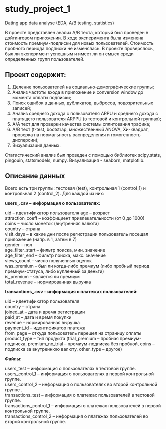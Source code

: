 # study_project_1
Dating app data analyse (EDA, A/B testing, statistics)

В проекте представлен анализ A/B теста, который был проведен в дэйтинговом приложении. В ходе эксперимента была изменена стоимость премиум-подписки для новых пользователей. Стоимость пробного периода подписки не изменялась. В проекте проверялось, был ли эксперимент успешным и имеет ли он смысл среди определенных групп пользователей.

## Проект содержит:  
1. Деление пользователей на социально-демографические группы;
2. Анализ частоты входа в приложение и conversion window до момента оплаты подписки;
3. Поиск ошибок в данных, дубликатов, выбросов, подозрительных записей;
4. Анализ среднего дохода с пользователя ARPU и среднего дохода с платящего пользователя ARPPU (в тестовой и контрольной группах);
5. А/А тест для проверки качества системы сплитования трафика;
6. А/В тест (t-test, bootstrap, множественный ANOVA, Хи-квадрат, проверка на нормальность распределения и гомогенность дисперсии);
7. Визуализация данных.

Статистический анализ был проведен с помощью библиотек scipy.stats, pingouin, statsmodels, numpy.
Визуализация - seaborn, matplotlib.


## Описание данных  
Всего есть три группы: тестовая (test), контрольная 1 (control_1) и контрольная 2 (control_2). Для каждой из них:

**users_.csv – информация о пользователях:**

uid – идентификатор пользователя
age – возраст  
attraction_coeff – коэффициент привлекательности (от 0 до 1000)  
coins – число монеток (внутренняя валюта)  
country – страна    
visit_days – в какие дни после регистрации пользователь посещал приложение (напр. в 1, затем в 7)  
gender – пол  
age_filter_start  – фильтр поиска, мин. значение   
age_filter_end  – фильтр поиска, макс. значение   
views_count – число полученных оценок   
was_premium – был ли когда-либо премиум (либо пробный период премиум-статуса, либо купленный за деньги)  
is_premium –  является ли премиум  
total_revenue – нормированная выручка   

**transactions_.csv – информация о платежах пользователей:**

uid – идентификатор пользователя  
country – страна  
joined_at – дата и время регистрации  
paid_at – дата и время покупки  
revenue – нормированная выручка  
payment_id – идентификатор платежа  
from_page – откуда пользователь перешел на страницу оплаты  
product_type – тип продукта (trial_premium – пробная премиум-подписка, premium_no_trial – премиум-подписка без пробной, coins – подписка за внутреннюю валюту, other_type – другое)  
 
**Файлы:**  

users_test – информация о пользователях в тестовой группе.    
users_control_1 – информация о пользователях в первой контрольной группе.   
users_control_2 – информация о пользователях во второй контрольной группе .   
transactions_test – информация о платежах пользователей в тестовой группе.   
transactions_control_1 – информация о платежах пользователей в первой контрольной группе.   
transactions_control_2 – информация о платежах пользователей во второй контрольной группе.   
